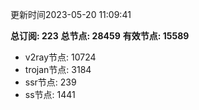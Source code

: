 更新时间2023-05-20 11:09:41

**总订阅: 223**
**总节点: 28459**
**有效节点: 15589**
- v2ray节点: 10724
- trojan节点: 3184
- ssr节点: 239
- ss节点: 1441
